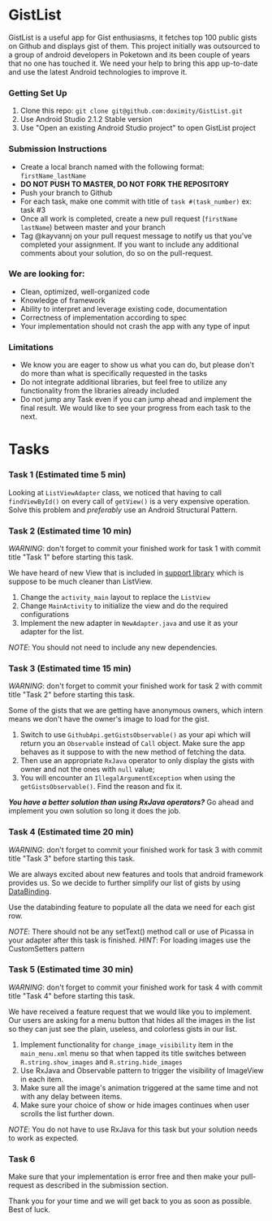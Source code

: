 # GistList
GistList is a useful app for Gist enthusiasms, it fetches top 100 public gists on Github and displays gist of them.
This project initially was outsourced to a group of android developers in Poketown and its been couple of years that no one has touched it. We need your help to bring this app up-to-date and use the latest Android technologies to improve it.

### Getting Set Up
1. Clone this repo: `git clone git@github.com:doximity/GistList.git`
2. Use Android Studio 2.1.2 Stable version
3. Use "Open an existing Android Studio project" to open GistList project

### Submission Instructions

* Create a local branch named with the following format: `firstName_lastName`
* **DO NOT PUSH TO MASTER, DO NOT FORK THE REPOSITORY**
* Push your branch to Github
* For each task, make one commit with title of `task #(task_number)` ex: task #3
* Once all work is completed, create a new pull request (`firstName lastName`) between master and your branch
* Tag @kayvannj on your pull request message to notify us that you've completed your assignment. If you want to include any additional comments about your solution, do so on the pull-request.

### We are looking for:
* Clean, optimized, well-organized code
* Knowledge of framework
* Ability to interpret and leverage existing code, documentation
* Correctness of implementation according to spec
* Your implementation should not crash the app with any type of input

### Limitations
* We know you are eager to show us what you can do, but please don't do more than what is specifically requested in the tasks
* Do not integrate additional libraries, but feel free to utilize any functionality from the libraries already included
* Do not jump any Task even if you can jump ahead and implement the final result. We would like to see your progress from each task to the next.

# Tasks
### Task 1 (Estimated time 5 min)

Looking at `ListViewAdapter` class, we noticed that having to call `findViewById()` on every call of `getView()` is a very expensive operation. Solve this problem and *preferably* use an Android Structural Pattern.

### Task 2 (Estimated time 10 min)
*WARNING*: don't forget to commit your finished work for task 1 with commit title "Task 1" before starting this task.

We have heard of new View that is included in [support library](https://developer.android.com/topic/libraries/support-library/features.html) which is suppose to be much cleaner than ListView.
1. Change the `activity_main` layout to replace the `ListView`
2. Change `MainActivity` to initialize the view and do the required configurations
3. Implement the new adapter in `NewAdapter.java` and use it as your adapter for the list.

*NOTE*: You should not need to include any new dependencies.

### Task 3 (Estimated time 15 min)
*WARNING*: don't forget to commit your finished work for task 2 with commit title "Task 2" before starting this task.

Some of the gists that we are getting have anonymous owners, which intern means we don't have the owner's image to load for the gist. 

1. Switch to use `GithubApi.getGistsObservable()` as your api which will return you an `Observable` instead of `Call` object. Make sure the app behaves as it suppose to with the new method of fetching the data.  
2. Then use an appropriate `RxJava` operator to only display the gists with owner and not the ones with `null` value;
3. You will encounter an `IllegalArgumentException` when using the `getGistsObservable()`. Find the reason and fix it.

***You have a better solution than using RxJava operators?*** Go ahead and implement you own solution so long it does the job.

### Task 4 (Estimated time 20 min)
*WARNING*: don't forget to commit your finished work for task 3 with commit title "Task 3" before starting this task.

We are always excited about new features and tools that android framework provides us. So we decide to further simplify our list of gists by using [DataBinding](https://developer.android.com/topic/libraries/data-binding/index.html).

Use the databinding feature to populate all the data we need for each gist row.

*NOTE*: There should not be any setText() method call or use of Picassa in your adapter after this task is finished.
*HINT*: For loading images use the CustomSetters pattern

### Task 5 (Estimated time 30 min)
*WARNING*: don't forget to commit your finished work for task 4 with commit title "Task 4" before starting this task.

We have received a feature request that we would like you to implement. Our users are asking for a menu button that hides all the images in the list so they can just see the plain, useless, and colorless gists in our list.

1. Implement functionality for `change_image_visibility` item in the `main_menu.xml` menu so that when tapped its title switches between `R.string.show_images` and `R.string.hide_images`
2. Use RxJava and Observable pattern to trigger the visibility of ImageView in each item.
3. Make sure all the image's animation triggered at the same time and not with any delay between items.
4. Make sure your choice of show or hide images continues when user scrolls the list further down.

*NOTE*: You do not have to use RxJava for this task but your solution needs to work as expected.

### Task 6

Make sure that your implementation is error free and then make your pull-request as described in the submission section.

Thank you for your time and we will get back to you as soon as possible.
Best of luck.
